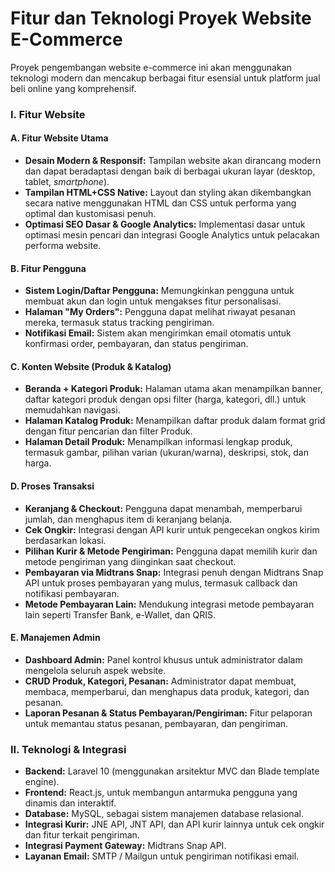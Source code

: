 # Fitur dan Teknologi Proyek Website E-Commerce

Proyek pengembangan website e-commerce ini akan menggunakan teknologi modern dan mencakup berbagai fitur esensial untuk platform jual beli online yang komprehensif.

### I. Fitur Website

#### A. Fitur Website Utama

- **Desain Modern & Responsif:** Tampilan website akan dirancang modern dan dapat beradaptasi dengan baik di berbagai ukuran layar (desktop, tablet, _smartphone_).
- **Tampilan HTML+CSS Native:** Layout dan styling akan dikembangkan secara native menggunakan HTML dan CSS untuk performa yang optimal dan kustomisasi penuh.
- **Optimasi SEO Dasar & Google Analytics:** Implementasi dasar untuk optimasi mesin pencari dan integrasi Google Analytics untuk pelacakan performa website.

#### B. Fitur Pengguna

- **Sistem Login/Daftar Pengguna:** Memungkinkan pengguna untuk membuat akun dan login untuk mengakses fitur personalisasi.
- **Halaman "My Orders":** Pengguna dapat melihat riwayat pesanan mereka, termasuk status tracking pengiriman.
- **Notifikasi Email:** Sistem akan mengirimkan email otomatis untuk konfirmasi order, pembayaran, dan status pengiriman.

#### C. Konten Website (Produk & Katalog)

- **Beranda + Kategori Produk:** Halaman utama akan menampilkan banner, daftar kategori produk dengan opsi filter (harga, kategori, dll.) untuk memudahkan navigasi.
- **Halaman Katalog Produk:** Menampilkan daftar produk dalam format grid dengan fitur pencarian dan filter Produk.
- **Halaman Detail Produk:** Menampilkan informasi lengkap produk, termasuk gambar, pilihan varian (ukuran/warna), deskripsi, stok, dan harga.

#### D. Proses Transaksi

- **Keranjang & Checkout:** Pengguna dapat menambah, memperbarui jumlah, dan menghapus item di keranjang belanja.
- **Cek Ongkir:** Integrasi dengan API kurir untuk pengecekan ongkos kirim berdasarkan lokasi.
- **Pilihan Kurir & Metode Pengiriman:** Pengguna dapat memilih kurir dan metode pengiriman yang diinginkan saat checkout.
- **Pembayaran via Midtrans Snap:** Integrasi penuh dengan Midtrans Snap API untuk proses pembayaran yang mulus, termasuk callback dan notifikasi pembayaran.
- **Metode Pembayaran Lain:** Mendukung integrasi metode pembayaran lain seperti Transfer Bank, e-Wallet, dan QRIS.

#### E. Manajemen Admin

- **Dashboard Admin:** Panel kontrol khusus untuk administrator dalam mengelola seluruh aspek website.
- **CRUD Produk, Kategori, Pesanan:** Administrator dapat membuat, membaca, memperbarui, dan menghapus data produk, kategori, dan pesanan.
- **Laporan Pesanan & Status Pembayaran/Pengiriman:** Fitur pelaporan untuk memantau status pesanan, pembayaran, dan pengiriman.

### II. Teknologi & Integrasi

- **Backend:** Laravel 10 (menggunakan arsitektur MVC dan Blade template engine).
- **Frontend:** React.js, untuk membangun antarmuka pengguna yang dinamis dan interaktif.
- **Database:** MySQL, sebagai sistem manajemen database relasional.
- **Integrasi Kurir:** JNE API, JNT API, dan API kurir lainnya untuk cek ongkir dan fitur terkait pengiriman.
- **Integrasi Payment Gateway:** Midtrans Snap API.
- **Layanan Email:** SMTP / Mailgun untuk pengiriman notifikasi email.
